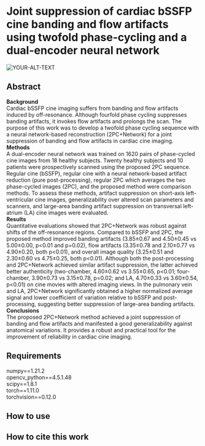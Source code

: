 # Joint suppression of cardiac bSSFP cine banding and flow artifacts using twofold phase-cycling and a dual-encoder neural network

<picture>
 <source media="(prefers-color-scheme: dark)" srcset="YOUR-DARKMODE-IMAGE">
 <source media="(prefers-color-scheme: light)" srcset="YOUR-LIGHTMODE-IMAGE">
 <img alt="YOUR-ALT-TEXT" src="YOUR-DEFAULT-IMAGE">
</picture>

## Abstract
**Background** <br />
Cardiac bSSFP cine imaging suffers from banding and flow artifacts induced by off-resonance. Although fourfold phase cycling suppresses banding artifacts, it invokes flow artifacts and prolongs the scan. The purpose of this work was to develop a twofold phase cycling sequence with a neural network-based reconstruction (2PC+Network) for a joint suppression of banding and flow artifacts in cardiac cine imaging. <br />
**Methods** <br />
A dual-encoder neural network was trained on 1620 pairs of phase-cycled cine images from 18 healthy subjects. Twenty healthy subjects and 10 patients were prospectively scanned using the proposed 2PC sequence. Regular cine (bSSFP), regular cine with a neural network-based artifact reduction (pure post-processing), regular 2PC which averages the two phase-cycled images (2PC), and the proposed method were comparison methods. To assess these methods, artifact suppression on short-axis left-ventricular cine images, generalizability over altered scan parameters and scanners, and large-area banding artifact suppression on transversal left-atrium (LA) cine images were evaluated.  <br />
**Results** <br />
Quantitative evaluations showed that 2PC+Network was robust against shifts of the off-resonance regions. Compared to bSSFP and 2PC, the proposed method improved banding artifacts (3.85±0.67 and 4.50±0.45 vs 5.00±0.00, p<0.01 and p=0.02), flow artifacts (3.35±0.78 and 2.10±0.77 vs 4.90±0.20, both p<0.01), and overall image quality (3.25±0.51 and 2.30±0.60 vs 4.75±0.25, both p<0.01). Although both the post-processing and 2PC+Network achieved similar artifact suppression, the latter achieved better authenticity (two-chamber, 4.60±0.62 vs 3.55±0.65, p<0.01; four-chamber, 3.90±0.73 vs 3.15±0.78, p=0.02; and LA, 4.70±0.33 vs 3.60±0.54, p<0.01) on cine movies with altered imaging views. In the pulmonary vein and LA, 2PC+Network significantly obtained a higher normalized average signal and lower coefficient of variation relative to bSSFP and post-processing, suggesting better suppression of large-area banding artifacts. <br />
**Conclusions** <br />
The proposed 2PC+Network method achieved a joint suppression of banding and flow artifacts and manifested a good generalizability against anatomical variations. It provides a robust and practical tool for the improvement of reliability in cardiac cine imaging. <br />

## Requirements
numpy==1.21.2 <br />
opencv_python==4.5.1.48 <br />
scipy==1.8.1 <br />
torch==1.11.0 <br />
torchvision==0.12.0 <br />
## How to use

## How to cite this work
